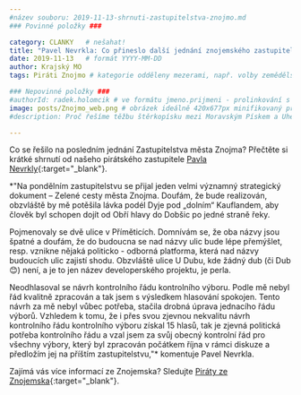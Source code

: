 ```yaml
---
#název souboru: 2019-11-13-shrnuti-zastupitelstva-znojmo.md
### Povinné položky ###

category: CLANKY   # nešahat!
title: "Pavel Nevrkla: Co přineslo další jednání znojemského zastupitelstva?"
date: 2019-11-13   # formát YYYY-MM-DD
author: Krajský MO
tags: Piráti Znojmo # kategorie odděleny mezerami, např. volby zemědělství životní-prostředí piráti (viz https://jihomoravsky.pirati.cz/tags/)

### Nepovinné položky ###
#authorId: radek.holomcik # ve formátu jmeno.prijmeni - prolinkování s profilem přes uid
image: posts/Znojmo_web.png # obrázek ideálně 420x677px minifikovaný přes https://tinypng.com/
#description: Proč řešíme těžbu štěrkopísku mezi Moravským Pískem a Uherským Ostrohem? Podrobné info o celé kauze.

---
```


Co se řešilo na posledním jednání Zastupitelstva města Znojma? Přečtěte si krátké shrnutí od našeho pirátského zastupitele [Pavla Nevrkly](https://jihomoravsky.pirati.cz/lide/pavel-nevrkla/){:target="_blank"}.

*"Na pondělním zastupitelstvu se přijal jeden velmi významný strategický dokument – Zelené cesty města Znojma. Doufám, že bude realizován, obzvláště by mě potěšila lávka podél Dyje pod „dolním“ Kauflandem, aby člověk byl schopen dojít od Obří hlavy do Dobšic po jedné straně řeky.

Pojmenovaly se dvě ulice v Příměticích. Domnívám se, že oba názvy jsou špatné a doufám, že do budoucna se nad názvy ulic bude lépe přemýšlet, resp. vznikne nějaká politicko - odborná platforma, která nad názvy budoucích ulic zajistí shodu. Obzvláště ulice U Dubu, kde žádný dub (či Dub😊) není, a je to jen název developerského projektu, je perla.

Neodhlasoval se návrh kontrolního řádu kontrolního výboru. Podle mě nebyl řád kvalitně zpracován a tak jsem s výsledkem hlasování spokojen. Tento návrh za mě nebyl vůbec potřeba, stačila drobná úprava jednacího řádu výborů. Vzhledem k tomu, že i přes svou zjevnou nekvalitu návrh kontrolního řádu kontrolního výboru získal 15 hlasů, tak je zjevná politická potřeba kontrolního řádu a vzal jsem za svůj obecný kontrolní řád pro všechny výbory, který byl zpracován počátkem října v rámci diskuze a předložím jej na příštím zastupitelstvu,"* komentuje Pavel Nevrkla.

Zajímá vás více informací ze Znojemska? Sledujte [Piráty ze Znojemska](https://www.facebook.com/PiratiZnojemsko/){:target="_blank"}.
